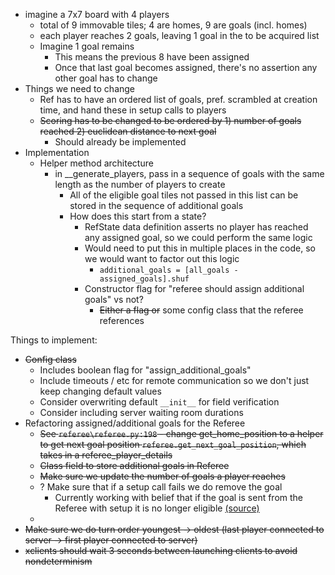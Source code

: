 - imagine a 7x7 board with 4 players
  - total of 9 immovable tiles; 4 are homes, 9 are goals (incl. homes)
  - each player reaches 2 goals, leaving 1 goal in the to be acquired list
  - Imagine 1 goal remains
    - This means the previous 8 have been assigned
    - Once that last goal becomes assigned, there's no assertion any other goal has to change
- Things we need to change
  - Ref has to have an ordered list of goals, pref. scrambled at creation time, and hand these in setup calls to players
  - ~~Scoring has to be changed to be ordered by 1) number of goals reached 2) euclidean distance to next goal~~
    - Should already be implemented
- Implementation
  - Helper method architecture
    - in __generate_players, pass in a sequence of goals with the same length as the number of players to create
      - All of the eligible goal tiles not passed in this list can be stored in the sequence of additional goals
      - How does this start from a state?
        - RefState data definition asserts no player has reached any assigned goal, so we could perform the same logic
        - Would need to put this in multiple places in the code, so we would want to factor out this logic
          - `additional_goals = [all_goals - assigned_goals].shuf`
        - Constructor flag for "referee should assign additional goals" vs not?
          - ~~Either a flag or~~ some config class that the referee references

Things to implement:
- ~~Config class~~
  - Includes boolean flag for "assign_additional_goals"
  - Include timeouts / etc for remote communication so we don't just keep changing default values
  - Consider overwriting default `__init__` for field verification
  - Consider including server waiting room durations
- Refactoring assigned/additional goals for the Referee
  - ~~See `referee\referee.py:198` - change get_home_position to a helper to get next goal position `referee.get_next_goal_position`, which takes in a referee_player_details~~
  - ~~Class field to store additional goals in Referee~~
  - ~~Make sure we update the number of goals a player reaches~~
  - ? Make sure that if a setup call fails we do remove the goal
    - Currently working with belief that if the goal is sent from the Referee with setup it is no longer eligible [(source)](https://piazza.com/class/l7g9e46cc2l4d3/post/224)
  - 
- ~~Make sure we do turn order youngest -> oldest (last player connected to server -> first player connected to server)~~
- ~~xclients should wait 3 seconds between launching clients to avoid nondeterminism~~